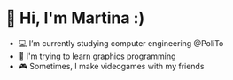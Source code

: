 
<!--
**MartinaPlumari/MartinaPlumari** is a ✨ _special_ ✨ repository because its `README.md` (this file) appears on your GitHub profile.

Here are some ideas to get you started:

- 🔭 I’m currently working on ...
- 🌱 I’m currently learning ...
- 👯 I’m looking to collaborate on ...
- 🤔 I’m looking for help with ...
- 💬 Ask me about ...
- 📫 How to reach me: ...
- 😄 Pronouns: ...
- ⚡ Fun fact: ...
-->
# 👋 Hi, I'm Martina :)

- 💻 I’m currently studying computer engineering @PoliTo
- 👾 I'm trying to learn graphics programming 
- 🎮 Sometimes, I make videogames with my friends
